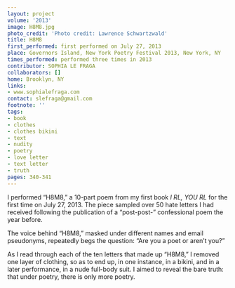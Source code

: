 ```yaml
---
layout: project
volume: '2013'
image: H8M8.jpg
photo_credit: 'Photo credit: Lawrence Schwartzwald'
title: H8M8
first_performed: first performed on July 27, 2013
place: Governors Island, New York Poetry Festival 2013, New York, NY
times_performed: performed three times in 2013
contributor: SOPHIA LE FRAGA
collaborators: []
home: Brooklyn, NY
links:
- www.sophialefraga.com
contact: slefraga@gmail.com
footnote: ''
tags:
- book
- clothes
- clothes bikini
- text
- nudity
- poetry
- love letter
- text letter
- truth
pages: 340-341
---
```


I performed “H8M8,” a 10-part poem from my first book _I RL, YOU RL_ for the first time on July 27, 2013. The piece sampled over 50 hate letters I had received following the publication of a “post-post-” confessional poem the year before.

The voice behind “H8M8,” masked under different names and email pseudonyms, repeatedly begs the question: “Are you a poet or aren’t you?”

As I read through each of the ten letters that made up “H8M8,” I removed one layer of clothing, so as to end up, in one instance, in a bikini, and in a later performance, in a nude full-body suit. I aimed to reveal the bare truth: that under poetry, there is only more poetry.

